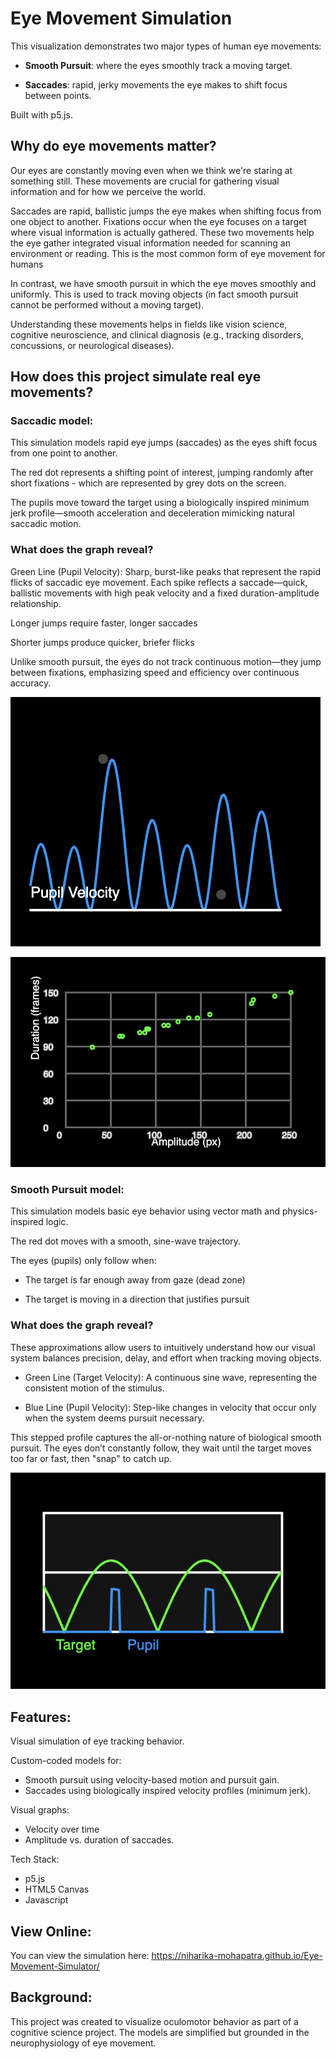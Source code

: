 # Eye Movement Simulation

This visualization demonstrates two major types of human eye movements:

* **Smooth Pursuit**: where the eyes smoothly track a moving target.

* **Saccades**: rapid, jerky movements the eye makes to shift focus between points.

Built with p5.js. 

## Why do eye movements matter?
Our eyes are constantly moving even when we think we're staring at something still. These movements are crucial for gathering visual information and for how we perceive the world.

Saccades are rapid, ballistic jumps the eye makes when shifting focus from one object to another. Fixations occur when the eye focuses on a target where visual information is actually gathered. These two movements help the eye gather integrated visual information needed for scanning an environment or reading. This is the most common form of eye movement for humans

In contrast, we have smooth pursuit in which the eye moves smoothly and uniformly. This is used to track moving objects (in fact smooth pursuit cannot be performed without a moving target).

Understanding these movements helps in fields like vision science, cognitive neuroscience, and clinical diagnosis (e.g., tracking disorders, concussions, or neurological diseases).

## How does this project simulate real eye movements?

### Saccadic model:

This simulation models rapid eye jumps (saccades) as the eyes shift focus from one point to another.

The red dot represents a shifting point of interest, jumping randomly after short fixations - which are represented by grey dots on the screen.

The pupils move toward the target using a biologically inspired minimum jerk profile—smooth acceleration and deceleration mimicking natural saccadic motion.

### What does the graph reveal?
Green Line (Pupil Velocity):
Sharp, burst-like peaks that represent the rapid flicks of saccadic eye movement. Each spike reflects a saccade—quick, ballistic movements with high peak velocity and a fixed duration-amplitude relationship.

Longer jumps require faster, longer saccades

Shorter jumps produce quicker, briefer flicks

Unlike smooth pursuit, the eyes do not track continuous motion—they jump between fixations, emphasizing speed and efficiency over continuous accuracy.

![Velocity Profile of Pupil](images/Saccade_pupil_velocity.png)

![Duration vs Amplitude](images/Saccade_duration_amplitude.png)

### Smooth Pursuit model:
This simulation models basic eye behavior using vector math and physics-inspired logic. 

The red dot moves with a smooth, sine-wave trajectory.

The eyes (pupils) only follow when:
* The target is far enough away from gaze (dead zone)

* The target is moving in a direction that justifies pursuit

### What does the graph reveal?

These approximations allow users to intuitively understand how our visual system balances precision, delay, and effort when tracking moving objects.

* Green Line (Target Velocity): A continuous sine wave, representing the consistent motion of the stimulus.

* Blue Line (Pupil Velocity): Step-like changes in velocity that occur only when the system deems pursuit necessary.

This stepped profile captures the all-or-nothing nature of biological smooth pursuit. The eyes don’t constantly follow, they wait until the target moves too far or fast, then "snap" to catch up.

![Velocity Profiles of Target and Pupil (green and blue respectively](images/Smooth_pursuit_velocity_profile.png)

## Features:
Visual simulation of eye tracking behavior.

Custom-coded models for:

* Smooth pursuit using velocity-based motion and pursuit gain.
* Saccades using biologically inspired velocity profiles (minimum jerk).

Visual graphs:

* Velocity over time
* Amplitude vs. duration of saccades. 

Tech Stack:
* p5.js
* HTML5 Canvas
* Javascript

## View Online:
You can view the simulation here:
https://niharika-mohapatra.github.io/Eye-Movement-Simulator/

## Background:
This project was created to visualize oculomotor behavior as part of a cognitive science project. The models are simplified but grounded in the neurophysiology of eye movement.

